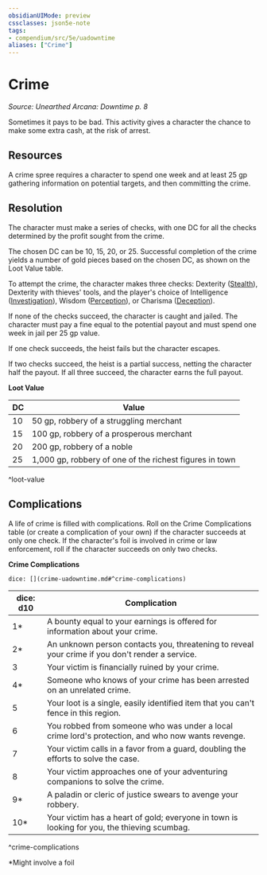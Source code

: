 ```yaml
---
obsidianUIMode: preview
cssclasses: json5e-note
tags:
- compendium/src/5e/uadowntime
aliases: ["Crime"]
---
```

# Crime
*Source: Unearthed Arcana: Downtime p. 8* 

Sometimes it pays to be bad. This activity gives a character the chance to make some extra cash, at the risk of arrest.

## Resources

A crime spree requires a character to spend one week and at least 25 gp gathering information on potential targets, and then committing the crime.

## Resolution

The character must make a series of checks, with one DC for all the checks determined by the profit sought from the crime.

The chosen DC can be 10, 15, 20, or 25. Successful completion of the crime yields a number of gold pieces based on the chosen DC, as shown on the Loot Value table.

To attempt the crime, the character makes three checks: Dexterity ([Stealth](/Systems/5e/rules/skills.md#Stealth)), Dexterity with thieves' tools, and the player's choice of Intelligence ([Investigation](/Systems/5e/rules/skills.md#Investigation)), Wisdom ([Perception](/Systems/5e/rules/skills.md#Perception)), or Charisma ([Deception](/Systems/5e/rules/skills.md#Deception)).

If none of the checks succeed, the character is caught and jailed. The character must pay a fine equal to the potential payout and must spend one week in jail per 25 gp value.

If one check succeeds, the heist fails but the character escapes.

If two checks succeed, the heist is a partial success, netting the character half the payout. If all three succeed, the character earns the full payout.

**Loot Value**

| DC | Value |
|----|-------|
| 10 | 50 gp, robbery of a struggling merchant |
| 15 | 100 gp, robbery of a prosperous merchant |
| 20 | 200 gp, robbery of a noble |
| 25 | 1,000 gp, robbery of one of the richest figures in town |
^loot-value

## Complications

A life of crime is filled with complications. Roll on the Crime Complications table (or create a complication of your own) if the character succeeds at only one check. If the character's foil is involved in crime or law enforcement, roll if the character succeeds on only two checks.

**Crime Complications**

`dice: [](crime-uadowntime.md#^crime-complications)`

| dice: d10 | Complication |
|-----------|--------------|
| 1* | A bounty equal to your earnings is offered for information about your crime. |
| 2* | An unknown person contacts you, threatening to reveal your crime if you don't render a service. |
| 3 | Your victim is financially ruined by your crime. |
| 4* | Someone who knows of your crime has been arrested on an unrelated crime. |
| 5 | Your loot is a single, easily identified item that you can't fence in this region. |
| 6 | You robbed from someone who was under a local crime lord's protection, and who now wants revenge. |
| 7 | Your victim calls in a favor from a guard, doubling the efforts to solve the case. |
| 8 | Your victim approaches one of your adventuring companions to solve the crime. |
| 9* | A paladin or cleric of justice swears to avenge your robbery. |
| 10* | Your victim has a heart of gold; everyone in town is looking for you, the thieving scumbag. |
^crime-complications

*Might involve a foil